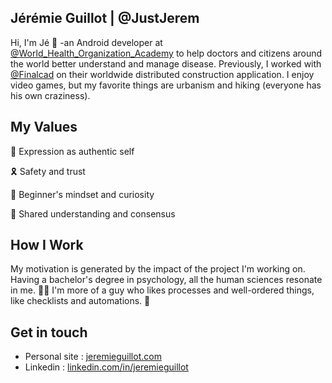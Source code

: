 ## Jérémie Guillot | @JustJerem

Hi, I'm Jé 👋 -an Android developer at [@World_Health_Organization_Academy](https://www.who.int/about/who-academy) to help doctors and citizens around the world better understand and manage disease. Previously, I worked with [@Finalcad](https://www.finalcad.com/) on their worldwide distributed construction application.  I enjoy video games, but my favorite things are urbanism and hiking (everyone has his own craziness).

## My Values
🌟 Expression as authentic self

🎗 Safety and trust

🍏 Beginner's mindset and curiosity

🙌 Shared understanding and consensus

## How I Work

My motivation is generated by the impact of the project I'm working on. Having a bachelor's degree in psychology, all the human sciences resonate in me. 👨‍⚕️   I'm more of a guy who likes processes and well-ordered things, like checklists and automations. 🦾

## Get in touch
- Personal site : [jeremieguillot.com](http://jeremieguillot.com/)
- Linkedin : [linkedin.com/in/jeremieguillot](https://www.linkedin.com/in/jeremieguillot/)
